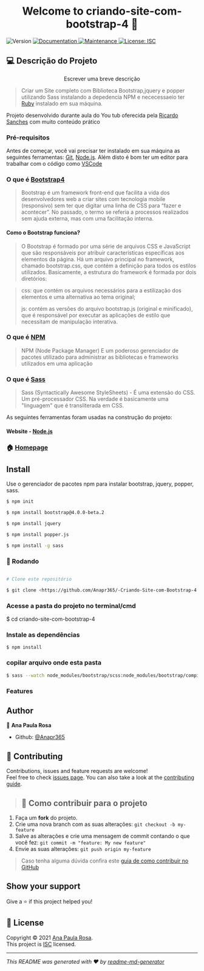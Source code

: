 <h1 align="center">Welcome to criando-site-com-bootstrap-4 👋</h1>
<p>
  <img alt="Version" src="https://img.shields.io/badge/version-1.0.0-blue.svg?cacheSeconds=2592000" />
  <a href="https://github.com/Anapr365/-Criando-Site-com-Bootstrap-4#readme" target="_blank">
    <img alt="Documentation" src="https://img.shields.io/badge/documentation-yes-brightgreen.svg" />
  </a>
  <a href="https://github.com/Anapr365/-Criando-Site-com-Bootstrap-4/graphs/commit-activity" target="_blank">
    <img alt="Maintenance" src="https://img.shields.io/badge/Maintained%3F-yes-green.svg" />
  </a>
  <a href="https://github.com/Anapr365/-Criando-Site-com-Bootstrap-4/blob/master/LICENSE" target="_blank">
    <img alt="License: ISC" src="https://img.shields.io/github/license/Anapr365/-criando-site-com-bootstrap-4" />
  </a>
</p>

</p>

## 💻 Descrição do Projeto
<p align="center">Escrever uma breve descrição</p>


 >Criar um Site completo com Biblioteca Bootstrap,jquery e popper utilizando Sass instalando a depedencia NPM e nececessaeio ter [Ruby](https://rubyinstaller.org/)  instalado em sua máquina.

Projeto desenvolvido durante aula do You tub oferecida pela [Ricardo Sanches](https://www.youtube.com/watch?v=_0PL45xM__0) com  muito conteúdo prático

### Pré-requisitos

Antes de começar, você vai precisar ter instalado em sua máquina as seguintes ferramentas:
[Git](https://git-scm.com), [Node.js](https://nodejs.org/en/). 
Além disto é bom ter um editor para trabalhar com o código como [VSCode](https://code.visualstudio.com/)


### O que é [Bootstrap4](https://getbootstrap.com/docs/4.0/getting-started/introduction/)
> Bootstrap é um framework front-end que facilita a vida dos desenvolvedores web a criar sites com tecnologia mobile (responsivo) sem ter que digitar uma linha de CSS para “fazer e acontecer”. No passado, o termo se referia a processos realizados sem ajuda externa, mas com uma facilitação interna.

#### Como o Bootstrap funciona?

>O Bootstrap é formado por uma série de arquivos CSS e JavaScript que são responsáveis por atribuir características específicas aos elementos da página. Há um arquivo principal no framework, chamado bootstrap.css, que contém a definição para todos os estilos utilizados. Basicamente, a estrutura do framework é formada por dois diretórios:

>css: que contém os arquivos necessários para a estilização dos elementos e uma alternativa ao tema original;
>
>js: contém as versões do arquivo bootstrap.js (original e minificado), que é responsável por executar as aplicações de estilo que necessitam de manipulação interativa.

### O que é [NPM](https://www.npmjs.com/)

>NPM (Node Package Manager) E um poderoso gerenciador de pacotes utilizado para administrar as bibliotecas e frameworks utilizados em uma aplicação

### O que é [Sass](https://sass-lang.com/guide)

> Sass (Syntactically Awesome StyleSheets) - É uma extensão do CSS. Um pré-processador CSS. Na verdade é basicamente uma "linguagem" que é transliterada em CSS. 


As seguintes ferramentas foram usadas na construção do projeto:

#### **Website** - [Node.js](https://nodejs.org/en/)


### 🏠 [Homepage](https://github.com/Anapr365/-Criando-Site-com-Bootstrap-4#readme)


## Install

Use o gerenciador de pacotes npm para instalar bootstrap, jquery, popper, sass.

```sh
$ npm init
```

```sh
$ npm install bootstrap@4.0.0-beta.2
```

```sh
$ npm install jquery
```

```sh
$ npm install popper.js 
```

```sh
$ npm install -g sass
```
### 🎲 Rodando

```bash

# Clone este repositório

$ git clone <https://github.com/Anapr365/-Criando-Site-com-Bootstrap-4.git1>
```

### Acesse a pasta do projeto no terminal/cmd

$ cd criando-site-com-bootstrap-4

### Instale as dependências

`$ npm install`

### copilar arquivo  onde esta pasta

```bash
$ sass --watch node_modules/bootstrap/scss:node_modules/bootstrap/compiler/style.scss
```

 ### Features


## Author

👤 **Ana Paula Rosa**

* Github: [@Anapr365](https://github.com/Anapr365)

## 🤝 Contributing

Contributions, issues and feature requests are welcome!<br />Feel free to check [issues page](https://github.com/Anapr365/-Criando-Site-com-Bootstrap-4/issues). You can also take a look at the [contributing guide](https://github.com/Anapr365/-Criando-Site-com-Bootstrap-4/blob/master/CONTRIBUTING.md).

>## 💪 Como contribuir para o projeto

1. Faça um **fork** do projeto.
2. Crie uma nova branch com as suas alterações: `git checkout -b my-feature`
3. Salve as alterações e crie uma mensagem de commit contando o que você fez: `git commit -m "feature: My new feature"`
4. Envie as suas alterações: `git push origin my-feature`
> Caso tenha alguma dúvida confira este [guia de como contribuir no GitHub](./CONTRIBUTING.md)


## Show your support

Give a ⭐️ if this project helped you!

## 📝 License

Copyright © 2021 [Ana Paula Rosa](https://github.com/Anapr365).<br />
This project is [ISC](https://github.com/Anapr365/-Criando-Site-com-Bootstrap-4/blob/master/LICENSE) licensed.

***
_This README was generated with ❤️ by [readme-md-generator](https://github.com/kefranabg/readme-md-generator)_



